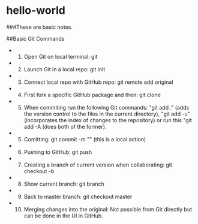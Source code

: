 # hello-world

###These are basic notes.

##Basic Git Commands
* 1) Open Git on local terminal: git
* 2) Launch Git in a local repo: git init
* 3) Connect local repo with GitHub repo: git remote add original <GITHUB REPO> 
* 4) First fork a specific GitHub package and then: git clone <GITHUB REPO>
* 5) When commiting run the following Git commands: "git add ." (adds the version control to the files in the current directory), "git add -u" (incorporates the index of changes to the repository) or run this "git add -A (does both of the former).
* 5) Comitting: git commit -m "<MESSAGE>" (this is a local action)
* 6) Pushing to GitHub: git push
* 7) Creating a branch of current version when collaborating: git checkout -b <NAME OF NEW BRANCH>
* 8) Show current branch: git branch
* 9) Back to master branch: git checkout master
* 10) Merging changes into the original: Not possible from Git directly but can be done in the UI in GitHub.
